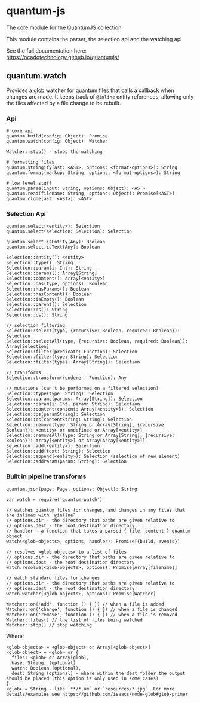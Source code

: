 # quantum-js

The core module for the QuantumJS collection

This module contains the parser, the selection api and the watching api

See the full documentation here: https://ocadotechnology.github.io/quantumjs/

## quantum.watch

Provides a glob watcher for quantum files that calls a callback when changes are
made. It keeps track of `@inline` entity references, allowing only the files
affected by a file change to be rebuilt.


### Api

    # core api
    quantum.build(config: Object): Promise
    quantum.watch(config: Object): Watcher

    Watcher::stop() - stops the watching

    # formatting files
    quantum.stringify(ast: <AST>, options: <format-options>): String
    quantum.format(markup: String, options: <format-options>): String

    # low level stuff
    quantum.parse(input: String, options: Object): <AST>
    quantum.read(filename: String, options: Object): Promise[<AST>]
    quantum.clone(ast: <AST>): <AST>


### Selection Api

    quantum.select(<entity>): Selection
    quantum.select(selection: Selection): Selection

    quantum.select.isEntity(Any): Boolean
    quantum.select.isText(Any): Boolean

    Selection::entity(): <entity>
    Selection::type(): String
    Selection::param(i: Int): String
    Selection::params(): Array[String]
    Selection::content(): Array[<entity>]
    Selection::has(type, options): Boolean
    Selection::hasParams(): Boolean
    Selection::hasContent(): Boolean
    Selection::isEmpty(): Boolean
    Selection::parent(): Selection
    Selection::ps(): String
    Selection::cs(): String

    // selection filtering
    Selection::select(type, {recursive: Boolean, required: Boolean}): Selection
    Selection::selectAll(type, {recursive: Boolean, required: Boolean}): Array[Selection]
    Selection::filter(predicate: Function): Selection
    Selection::filter(type: String): Selection
    Selection::filter(types: Array[String]): Selection

    // transforms
    Selection::transform(renderer: Function): Any

    // mutations (can't be performed on a filtered selection)
    Selection::type(type: String): Selection
    Selection::params(params: Array[String]): Selection
    Selection::param(i: Int, param: String): Selection
    Selection::content(content: Array[<entity>]): Selection
    Selection::ps(paramString): Selection
    Selection::cs(contentString: String): Selection
    Selection::remove(type: String or Array[String], {recursive: Boolean}): <entity> or undefined or Array[<entity>]
    Selection::removeAll(type: String or Array[String], {recursive: Boolean}): Array[<entity>] or Array[Array[<entity>]]
    Selection::add(<entity>): Selection
    Selection::add(text: String): Selection
    Selection::append(<entity>): Selection (selection of new element)
    Selection::addParam(param: String): Selection

### Built in pipeline transforms

    quantum.json(page: Page, options: Object): String






```
var watch = require('quantum-watch')

// watches quantum files for changes, and changes in any files that are inlined with `@inline`
// options.dir - the directory that paths are given relative to
// options.dest - the root destination directory
// handler - a function that takes a parsed { file, content } quantum object
watch(<glob-objects>, options, handler): Promise[{build, events}]

// resolves <glob-objects> to a list of files
// options.dir - the directory that paths are given relative to
// options.dest - the root destination directory
watch.resolve(<glob-objects>, options): Promise[Array[filename]]

// watch standard files for changes
// options.dir - the directory that paths are given relative to
// options.dest - the root destination directory
watch.watcher(<glob-objects>, options): Promise[Watcher]

Watcher::on('add', function () { }) // when a file is added
Watcher::on('change', function () { }) // when a file is changed
Watcher::on('remove', function () { }) // when a file is removed
Watcher::files() // the list of files being watched
Watcher::stop() // stop watching

```

Where:

```
<glob-objects> = <glob-object> or Array[<glob-object>]
<glob-object> = <glob> or {
  files: <glob> or Array[glob],
  base: String, (optional)
  watch: Boolean (optional),
  dest: String (optional) - where within the dest folder the output should be placed (this option is only used in some cases)
}
<glob> = String - like `**/*.um` or `resources/*.jpg`. For more details/examples see https://github.com/isaacs/node-glob#glob-primer
```
